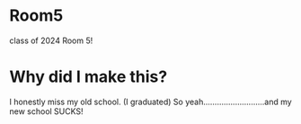 # Room5
class of 2024 Room 5!
# Why did I make this?
I honestly miss my old school. (I graduated) So yeah...........................and my new school SUCKS!
